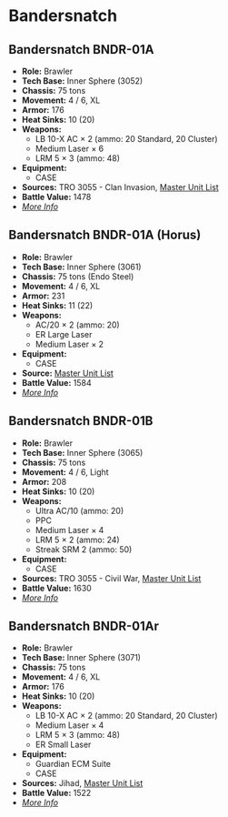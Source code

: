 # Bandersnatch
## Bandersnatch BNDR-01A
- **Role:** Brawler
- **Tech Base:** Inner Sphere (3052)
- **Chassis:** 75 tons
- **Movement:** 4 / 6, XL
- **Armor:** 176
- **Heat Sinks:** 10 (20)
- **Weapons:**
  - LB 10-X AC × 2 (ammo: 20 Standard, 20 Cluster)
  - Medium Laser × 6
  - LRM 5 × 3 (ammo: 48)
- **Equipment:**
  - CASE
- **Sources:** TRO 3055 - Clan Invasion, [Master Unit List](http://masterunitlist.info/Unit/Details/217/bandersnatch-bndr-01a)
- **Battle Value:** 1478
- [*More Info*](bandersnatch/bandersnatch_bndr-01a.md)

## Bandersnatch BNDR-01A (Horus)
- **Role:** Brawler
- **Tech Base:** Inner Sphere (3061)
- **Chassis:** 75 tons (Endo Steel)
- **Movement:** 4 / 6, XL
- **Armor:** 231
- **Heat Sinks:** 11 (22)
- **Weapons:**
  - AC/20 × 2 (ammo: 20)
  - ER Large Laser
  - Medium Laser × 2
- **Equipment:**
  - CASE
- **Source:** [Master Unit List](http://masterunitlist.info/Unit/Details/3780/bandersnatch-bndr-01a-horus)
- **Battle Value:** 1584
- [*More Info*](bandersnatch/bandersnatch_bndr-01a_horus.md)

## Bandersnatch BNDR-01B
- **Role:** Brawler
- **Tech Base:** Inner Sphere (3065)
- **Chassis:** 75 tons
- **Movement:** 4 / 6, Light
- **Armor:** 208
- **Heat Sinks:** 10 (20)
- **Weapons:**
  - Ultra AC/10 (ammo: 20)
  - PPC
  - Medium Laser × 4
  - LRM 5 × 2 (ammo: 24)
  - Streak SRM 2 (ammo: 50)
- **Equipment:**
  - CASE
- **Sources:** TRO 3055 - Civil War, [Master Unit List](http://masterunitlist.info/Unit/Details/219/bandersnatch-bndr-01b)
- **Battle Value:** 1630
- [*More Info*](bandersnatch/bandersnatch_bndr-01b.md)

## Bandersnatch BNDR-01Ar
- **Role:** Brawler
- **Tech Base:** Inner Sphere (3071)
- **Chassis:** 75 tons
- **Movement:** 4 / 6, XL
- **Armor:** 176
- **Heat Sinks:** 10 (20)
- **Weapons:**
  - LB 10-X AC × 2 (ammo: 20 Standard, 20 Cluster)
  - Medium Laser × 4
  - LRM 5 × 3 (ammo: 48)
  - ER Small Laser
- **Equipment:**
  - Guardian ECM Suite
  - CASE
- **Sources:** Jihad, [Master Unit List](http://masterunitlist.info/Unit/Details/218/bandersnatch-bndr-01ar)
- **Battle Value:** 1522
- [*More Info*](bandersnatch/bandersnatch_bndr-01ar.md)

